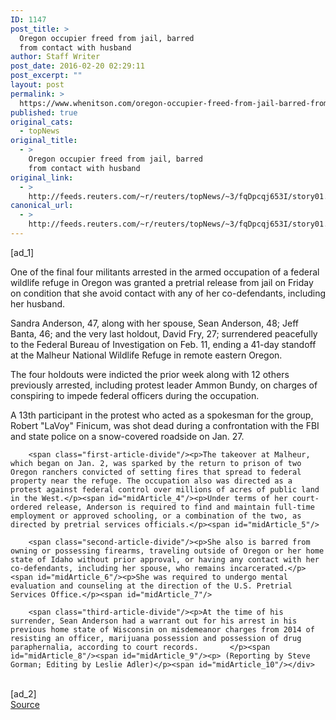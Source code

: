 ```yaml
---
ID: 1147
post_title: >
  Oregon occupier freed from jail, barred
  from contact with husband
author: Staff Writer
post_date: 2016-02-20 02:29:11
post_excerpt: ""
layout: post
permalink: >
  https://www.whenitson.com/oregon-occupier-freed-from-jail-barred-from-contact-with-husband/
published: true
original_cats:
  - topNews
original_title:
  - >
    Oregon occupier freed from jail, barred
    from contact with husband
original_link:
  - >
    http://feeds.reuters.com/~r/reuters/topNews/~3/fqDpcqj653I/story01.htm
canonical_url:
  - >
    http://feeds.reuters.com/~r/reuters/topNews/~3/fqDpcqj653I/story01.htm
---
```

 [ad_1]
<br><div id="articleText">
<span id="midArticle_start"/>

<span class="focusParagraph" readability="5"><p><span class="articleLocatio&lt;/span&gt;n">One of the final four militants arrested in the armed occupation of a federal wildlife refuge in Oregon was granted a pretrial release from jail on Friday on condition that she avoid contact with any of her co-defendants, including her husband.</span></p></span><span id="midArticle_0"/><p>Sandra Anderson, 47, along with her spouse, Sean Anderson, 48; Jeff Banta, 46; and the very last holdout, David Fry, 27; surrendered peacefully to the Federal Bureau of Investigation on Feb. 11, ending a 41-day standoff at the Malheur National Wildlife Refuge in remote eastern Oregon.</p><span id="midArticle_1"/><p>The four holdouts were indicted the prior week along with 12 others previously arrested, including protest leader Ammon Bundy, on charges of conspiring to impede federal officers during the occupation. </p><span id="midArticle_2"/><p>A 13th participant in the protest who acted as a spokesman for the group, Robert "LaVoy" Finicum, was shot dead during a confrontation with the FBI and state police on a snow-covered roadside on Jan. 27.</p><span id="midArticle_3"/>
        
        <span class="first-article-divide"/><p>The takeover at Malheur, which began on Jan. 2, was sparked by the return to prison of two Oregon ranchers convicted of setting fires that spread to federal property near the refuge. The occupation also was directed as a protest against federal control over millions of acres of public land in the West.</p><span id="midArticle_4"/><p>Under terms of her court-ordered release, Anderson is required to find and maintain full-time employment or approved schooling, or a combination of the two, as directed by pretrial services officials.</p><span id="midArticle_5"/>
        
        <span class="second-article-divide"/><p>She also is barred from owning or possessing firearms, traveling outside of Oregon or her home state of Idaho without prior approval, or having any contact with her co-defendants, including her spouse, who remains incarcerated.</p><span id="midArticle_6"/><p>She was required to undergo mental evaluation and counseling at the direction of the U.S. Pretrial Services Office.</p><span id="midArticle_7"/>
        
        <span class="third-article-divide"/><p>At the time of his surrender, Sean Anderson had a warrant out for his arrest in his previous home state of Wisconsin on misdemeanor charges from 2014 of resisting an officer, marijuana possession and possession of drug paraphernalia, according to court records.       </p><span id="midArticle_8"/><span id="midArticle_9"/><p> (Reporting by Steve Gorman; Editing by Leslie Adler)</p><span id="midArticle_10"/></div>
<br>[ad_2]
<br><a href="http://feeds.reuters.com/~r/reuters/topNews/~3/fqDpcqj653I/story01.htm">Source </a>